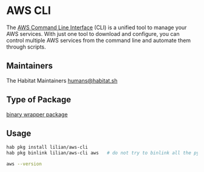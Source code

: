 # AWS CLI

The [AWS Command Line Interface](https://aws.amazon.com/cli/) (CLI) is a unified tool to manage your AWS services. With just one tool to download and configure, you can control multiple AWS services from the command line and automate them through scripts.

## Maintainers

The Habitat Maintainers humans@habitat.sh

## Type of Package

[binary wrapper package](https://www.habitat.sh/docs/best-practices/#binary-wrapper-packages)

## Usage

```bash
hab pkg install lilian/aws-cli
hab pkg binlink lilian/aws-cli aws   # do not try to binlink all the python deps

aws --version
```
